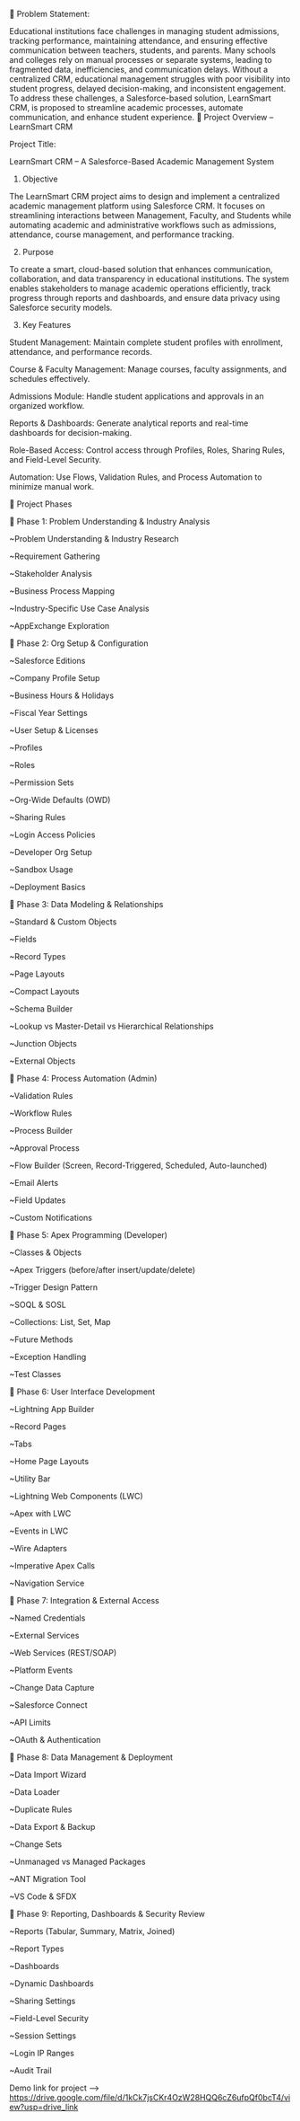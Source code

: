 📌 Problem Statement:

 Educational institutions face challenges in managing student admissions, tracking
 performance, maintaining attendance, and ensuring effective communication between
 teachers, students, and parents. Many schools and colleges rely on manual processes or
 separate systems, leading to fragmented data, inefficiencies, and communication delays.
 Without a centralized CRM, educational management struggles with poor visibility into
 student progress, delayed decision-making, and inconsistent engagement. To address
 these challenges, a Salesforce-based solution, LearnSmart CRM, is proposed to
 streamline academic processes, automate communication, and enhance student
 experience.
📘 Project Overview – LearnSmart CRM

Project Title:

LearnSmart CRM – A Salesforce-Based Academic Management System

1. Objective

The LearnSmart CRM project aims to design and implement a centralized academic management platform using Salesforce CRM.
It focuses on streamlining interactions between Management, Faculty, and Students while automating academic and administrative workflows such as admissions, attendance, course management, and performance tracking.

2. Purpose

To create a smart, cloud-based solution that enhances communication, collaboration, and data transparency in educational institutions.
The system enables stakeholders to manage academic operations efficiently, track progress through reports and dashboards, and ensure data privacy using Salesforce security models.

3. Key Features

Student Management: Maintain complete student profiles with enrollment, attendance, and performance records.

Course & Faculty Management: Manage courses, faculty assignments, and schedules effectively.

Admissions Module: Handle student applications and approvals in an organized workflow.

Reports & Dashboards: Generate analytical reports and real-time dashboards for decision-making.

Role-Based Access: Control access through Profiles, Roles, Sharing Rules, and Field-Level Security.

Automation: Use Flows, Validation Rules, and Process Automation to minimize manual work.

🚀 Project Phases

📌 Phase 1: Problem Understanding & Industry Analysis

~Problem Understanding & Industry Research

~Requirement Gathering

~Stakeholder Analysis

~Business Process Mapping

~Industry-Specific Use Case Analysis

~AppExchange Exploration

📌 Phase 2: Org Setup & Configuration

~Salesforce Editions

~Company Profile Setup

~Business Hours & Holidays

~Fiscal Year Settings

~User Setup & Licenses

~Profiles

~Roles

~Permission Sets

~Org-Wide Defaults (OWD)

~Sharing Rules

~Login Access Policies

~Developer Org Setup

~Sandbox Usage

~Deployment Basics

📌 Phase 3: Data Modeling & Relationships

~Standard & Custom Objects

~Fields

~Record Types

~Page Layouts

~Compact Layouts

~Schema Builder

~Lookup vs Master-Detail vs Hierarchical Relationships

~Junction Objects

~External Objects

📌 Phase 4: Process Automation (Admin)

~Validation Rules

~Workflow Rules

~Process Builder

~Approval Process

~Flow Builder (Screen, Record-Triggered, Scheduled, Auto-launched)

~Email Alerts

~Field Updates

~Custom Notifications

📌 Phase 5: Apex Programming (Developer)

~Classes & Objects

~Apex Triggers (before/after insert/update/delete)

~Trigger Design Pattern

~SOQL & SOSL

~Collections: List, Set, Map

~Future Methods

~Exception Handling

~Test Classes

📌 Phase 6: User Interface Development

~Lightning App Builder

~Record Pages

~Tabs

~Home Page Layouts

~Utility Bar

~Lightning Web Components (LWC)

~Apex with LWC

~Events in LWC

~Wire Adapters

~Imperative Apex Calls

~Navigation Service

📌 Phase 7: Integration & External Access

~Named Credentials

~External Services

~Web Services (REST/SOAP)

~Platform Events

~Change Data Capture

~Salesforce Connect

~API Limits

~OAuth & Authentication

📌 Phase 8: Data Management & Deployment

~Data Import Wizard

~Data Loader

~Duplicate Rules

~Data Export & Backup

~Change Sets

~Unmanaged vs Managed Packages

~ANT Migration Tool

~VS Code & SFDX

📌 Phase 9: Reporting, Dashboards & Security Review

~Reports (Tabular, Summary, Matrix, Joined)

~Report Types

~Dashboards

~Dynamic Dashboards

~Sharing Settings

~Field-Level Security

~Session Settings

~Login IP Ranges

~Audit Trail

Demo link for project --> https://drive.google.com/file/d/1kCk7jsCKr4OzW28HQQ6cZ6ufpQf0bcT4/view?usp=drive_link
